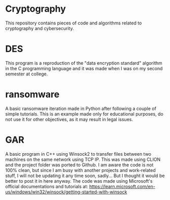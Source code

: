 # Cryptography

This repository contains pieces of code and algorithms related to cryptography and cybersecurity.

# DES #

This program is a reproduction of the "data encryption standard" algorithm in the C programming language and it was made when I was on my second semester at college.

# ransomware #

A basic ransomware iteration made in Python after following a couple of simple tutorials. This is an example made only for educational purposes, do not use it for other objectives, as it may result in legal issues. 

# GAR #

A basic program in C++ using Winsock2 to transfer files between two machines on the same network using TCP IP. This was made using CLION and the project folder was ported to Github. I am aware the code is not 100% clean, but since I am busy with another projects and work-related stuff, I will not be updating it any time soon, sadly... But I thought it would be better to post it in here anyway. The code was made using Microsoft's official documentations and tutorials at: https://learn.microsoft.com/en-us/windows/win32/winsock/getting-started-with-winsock 
